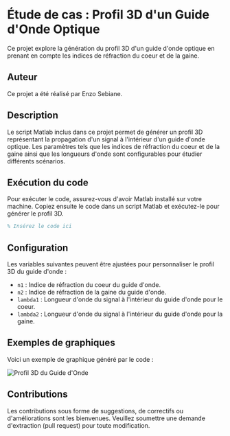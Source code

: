 # Étude de cas : Profil 3D d'un Guide d'Onde Optique

Ce projet explore la génération du profil 3D d'un guide d'onde optique en prenant en compte les indices de réfraction du coeur et de la gaine.

## Auteur

Ce projet a été réalisé par Enzo Sebiane.

## Description

Le script Matlab inclus dans ce projet permet de générer un profil 3D représentant la propagation d'un signal à l'intérieur d'un guide d'onde optique. Les paramètres tels que les indices de réfraction du coeur et de la gaine ainsi que les longueurs d'onde sont configurables pour étudier différents scénarios.

## Exécution du code

Pour exécuter le code, assurez-vous d'avoir Matlab installé sur votre machine. Copiez ensuite le code dans un script Matlab et exécutez-le pour générer le profil 3D.

```matlab
% Insérez le code ici
```

## Configuration

Les variables suivantes peuvent être ajustées pour personnaliser le profil 3D du guide d'onde :

- `n1` : Indice de réfraction du coeur du guide d'onde.
- `n2` : Indice de réfraction de la gaine du guide d'onde.
- `lambda1` : Longueur d'onde du signal à l'intérieur du guide d'onde pour le coeur.
- `lambda2` : Longueur d'onde du signal à l'intérieur du guide d'onde pour la gaine.

## Exemples de graphiques

Voici un exemple de graphique généré par le code :

![Profil 3D du Guide d'Onde](chemin_vers_image/profil_3d_guide_donde.png)

## Contributions

Les contributions sous forme de suggestions, de correctifs ou d'améliorations sont les bienvenues. Veuillez soumettre une demande d'extraction (pull request) pour toute modification.


